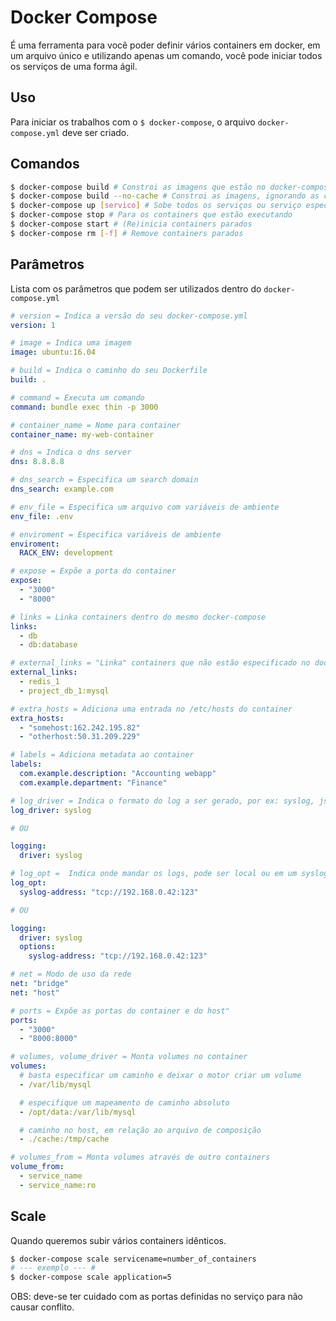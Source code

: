 # Docker Compose

É uma ferramenta para você poder definir vários containers em docker, em um arquivo único e utilizando apenas um comando, você pode iniciar todos os serviços de uma forma ágil.

## Uso

Para iniciar os trabalhos com o `$ docker-compose`, o arquivo `docker-compose.yml` deve ser criado.

## Comandos

```bash
$ docker-compose build # Constroi as imagens que estão no docker-compose.yml
$ docker-compose build --no-cache # Constroi as imagens, ignorando as contruções anteriores
$ docker-compose up [servico] # Sobe todos os serviços ou serviço especificado
$ docker-compose stop # Para os containers que estão executando
$ docker-compose start # (Re)inicia containers parados
$ docker-compose rm [-f] # Remove containers parados
```

## Parâmetros

Lista com os parâmetros que podem ser utilizados dentro do `docker-compose.yml`

```yml
# version = Indica a versão do seu docker-compose.yml
version: 1

# image = Indica uma imagem
image: ubuntu:16.04

# build = Indica o caminho do seu Dockerfile
build: .

# command = Executa um comando
command: bundle exec thin -p 3000

# container_name = Nome para container
container_name: my-web-container

# dns = Indica o dns server
dns: 8.8.8.8

# dns_search = Especifica um search domain
dns_search: example.com

# env_file = Especifica um arquivo com variáveis de ambiente
env_file: .env

# enviroment = Especifica variáveis de ambiente
enviroment:
  RACK_ENV: development

# expose = Expõe a porta do container
expose:
  - "3000"
  - "8000"

# links = Linka containers dentro do mesmo docker-compose
links:
  - db
  - db:database

# external_links = "Linka" containers que não estão especificado no docker-compose atual.
external_links:
  - redis_1
  - project_db_1:mysql

# extra_hosts = Adiciona uma entrada no /etc/hosts do container
extra_hosts:
  - "somehost:162.242.195.82"
  - "otherhost:50.31.209.229"

# labels = Adiciona metadata ao container
labels:
  com.example.description: "Accounting webapp"
  com.example.department: "Finance"

# log_driver = Indica o formato do log a ser gerado, por ex: syslog, json-file, etc
log_driver: syslog

# OU

logging:
  driver: syslog

# log_opt =  Indica onde mandar os logs, pode ser local ou em um syslog remoto
log_opt:
  syslog-address: "tcp://192.168.0.42:123"

# OU

logging:
  driver: syslog
  options:
    syslog-address: "tcp://192.168.0.42:123"

# net = Modo de uso da rede
net: "bridge"
net: "host"

# ports = Expõe as portas do container e do host"
ports:
  - "3000"
  - "8000:8000"

# volumes, volume_driver = Monta volumes no container
volumes:
  # basta especificar um caminho e deixar o motor criar um volume
  - /var/lib/mysql

  # especifique um mapeamento de caminho absoluto
  - /opt/data:/var/lib/mysql

  # caminho no host, em relação ao arquivo de composição
  - ./cache:/tmp/cache

# volumes_from = Monta volumes através de outro containers
volume_from:
  - service_name
  - service_name:ro
```

## Scale

Quando queremos subir vários containers idênticos.

```bash
$ docker-compose scale servicename=number_of_containers
# --- exemplo --- #
$ docker-compose scale application=5

```

OBS: deve-se ter cuidado com as portas definidas no serviço para não causar conflito.
